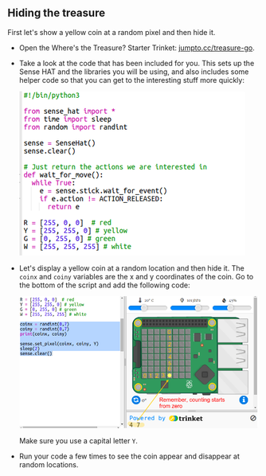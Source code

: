 ## Hiding the treasure

First let's show a yellow coin at a random pixel and then hide it.

+ Open the Where's the Treasure? Starter Trinket: <a href="http://jumpto.cc/treasure-go" target="_blank">jumpto.cc/treasure-go</a>.

+ Take a look at the code that has been included for you. This sets up the Sense HAT and the libraries you will be using, and also includes some helper code so that you can get to the interesting stuff more quickly:
    
    ![слика екрана](images/treasure-starter.png)

+ Let's display a yellow coin at a random location and then hide it. The `coinx` and `coiny` variables are the x and y coordinates of the coin. Go to the bottom of the script and add the following code:
    
    ![слика екрана](images/treasure-coin.png)
    
    Make sure you use a capital letter `Y`.

+ Run your code a few times to see the coin appear and disappear at random locations.